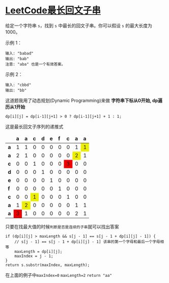 # [LeetCode最长回文子串](https://leetcode-cn.com/problems/longest-palindromic-substring/)

给定一个字符串 `s`，找到 `s` 中最长的回文子串。你可以假设 `s` 的最大长度为 1000。

示例 1：
```
输入: "babad"
输出: "bab"
注意: "aba" 也是一个有效答案。
```
示例 2：
```
输入: "cbbd"
输出: "bb"
```

这道题我用了动态规划(Dynamic Programming)来做
**字符串下标从0开始, dp遍历从1开始**
```
dp[i][j] = dp[i-1][j+1] > 0 ? dp[i-1][j+1] + 1 : 1;
```
这是最长回文子序列的递推式
<table>
    <thead>
    <tr>
        <td></td>
        <td><strong>a</strong></td>
        <td><strong>a</strong></td>
        <td><strong>c</strong></td>
        <td><strong>d</strong></td>
        <td><strong>e</strong></td>
        <td><strong>f</strong></td>
        <td><strong>c</strong></td>
        <td><strong>a</strong></td>
        <td><strong>a</strong></td>
    </tr>
    </thead>
    <tr>
        <td><strong>a</strong></td>
        <td>1</td>
        <td>1</td>
        <td>0</td>
        <td>0</td>
        <td>0</td>
        <td>0</td>
        <td>0</td>
        <td>1</td>
        <td bgcolor="#EEEE00">1</td>
    </tr>
    <tr>
        <td><strong>a</strong></td>
        <td>2</td>
        <td>1</td>
        <td>0</td>
        <td>0</td>
        <td>0</td>
        <td>0</td>
        <td>0</td>
        <td bgcolor="#EEEE00">2</td>
        <td>1</td>
    </tr>
    <tr>
        <td><strong>c</strong></td>
        <td>0</td>
        <td>0</td>
        <td>1</td>
        <td>0</td>
        <td>0</td>
        <td>0</td>
        <td bgcolor="#EE0000">3</td>
        <td>0</td>
        <td>0</td>
    </tr>
    <tr>
        <td><strong>d</strong></td>
        <td>0</td>
        <td>0</td>
        <td>0</td>
        <td>1</td>
        <td>0</td>
        <td>0</td>
        <td>0</td>
        <td>0</td>
        <td>0</td>
    </tr>
    <tr>
        <td><strong>e</strong></td>
        <td>0</td>
        <td>0</td>
        <td>0</td>
        <td>0</td>
        <td>1</td>
        <td>0</td>
        <td>0</td>
        <td>0</td>
        <td>0</td>
    </tr>
    <tr>
        <td><strong>f</strong></td>
        <td>0</td>
        <td>0</td>
        <td>0</td>
        <td>0</td>
        <td>0</td>
        <td>1</td>
        <td>0</td>
        <td>0</td>
        <td>0</td>
    </tr>
    <tr>
        <td><strong>c</strong></td>
        <td>0</td>
        <td>0</td>
        <td bgcolor="#EEEE00">1</td>
        <td>0</td>
        <td>0</td>
        <td>0</td>
        <td>1</td>
        <td>0</td>
        <td>0</td>
    </tr>
    <tr>
        <td><strong>a</strong></td>
        <td>1</td>
        <td bgcolor="#EEEE00">2</td>
        <td>0</td>
        <td>0</td>
        <td>0</td>
        <td>0</td>
        <td>0</td>
        <td>1</td>
        <td>1</td>
    </tr>
    <tr>
        <td><strong>a</strong></td>
        <td bgcolor="#EE0000">3</td>
        <td>1</td>
        <td>0</td>
        <td>0</td>
        <td>0</td>
        <td>0</td>
        <td>0</td>
        <td>2</td>
        <td>1</td>
    </tr>
</table>

只要在找最大值的时候`判断是否是连续的子串`就可以找出答案
```
if (dp[i][j] > maxLength && s[j - 1] == s[j - 1 + dp[i][j] - 1]) {
    // s[j - 1] == s[j - 1 + dp[i][j] - 1] 该串的第一个字母和最后一个字母相等
    maxLength = dp[i][j];
    maxIndex = j - 1;
}
return s.substr(maxIndex, maxLength);
```
在上面的例子中`maxIndex=0` `maxLength=2` `return "aa"`